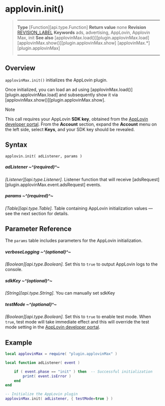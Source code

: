 # applovin.init()

> --------------------- ------------------------------------------------------------------------------------------
> __Type__				[Function][api.type.Function]
> __Return value__		none
> __Revision__			[REVISION_LABEL](REVISION_URL)
> __Keywords__			ads, advertising, AppLovin, Applovin Max, init
> __See also__			[applovinMax.load()][plugin.applovinMax.load]
>						[applovinMax.show()][plugin.applovinMax.show]
>						[applovinMax.*][plugin.applovinMax]
> --------------------- ------------------------------------------------------------------------------------------


## Overview

`applovinMax.init()` initializes the AppLovin plugin.

Once initialized, you can load an ad using [applovinMax.load()][plugin.applovinMax.load] and subsequently show it via [applovinMax.show()][plugin.applovinMax.show].

<div class="guide-notebox">
<div class="notebox-title">Note</div>

This call requires your AppLovin __SDK&nbsp;key__, obtained from the [AppLovin developer portal](https://dash.applovin.com). From the __Account__ section, expand the __Account__ menu on the left side, select __Keys__, and your SDK key should be revealed.

</div>


## Syntax

	applovin.init( adListener, params )

##### adListener ~^(required)^~
_[Listener][api.type.Listener]._ Listener function that will receive [adsRequest][plugin.applovinMax.event.adsRequest] events.

##### params ~^(required)^~
_[Table][api.type.Table]._ Table containing AppLovin initialization values &mdash; see the next section for details.


## Parameter Reference

The `params` table includes parameters for the AppLovin initialization.

##### verboseLogging ~^(optional)^~
_[Boolean][api.type.Boolean]._ Set this to `true` to output AppLovin logs to the console.

##### sdkKey ~^(optional)^~
_[String][api.type.String]._ You can manually set sdkKey

##### testMode ~^(optional)^~
_[Boolean][api.type.Boolean]._ Set this to `true` to enable test mode. When `true`, test mode will take immediate effect and this will override the test mode setting in the [AppLovin developer portal](https://dash.applovin.com).


## Example

``````lua
local applovinMax = require( "plugin.applovinMax" )

local function adListener( event )

	if ( event.phase == "init" ) then  -- Successful initialization
		print( event.isError )
	end
end

-- Initialize the AppLovin plugin
applovinMax.init( adListener, { testMode=true } )
``````
